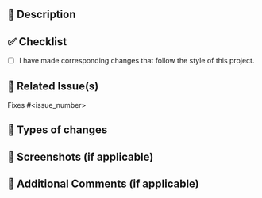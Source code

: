 <!-- Please make sure you follow the naming conventions for Pull Request! -->
<!-- Naming conventions: https://openprep.pages.dev/naming-conventions/ -->

## 📑 Description

<!-- Please include a summary of this pull request. -->

## ✅ Checklist

<!-- Mark with [x] the checklist that applies, and ensure all items are completed before submitting your PR. -->

- [ ] I have made corresponding changes that follow the style of this project.

## 🔗 Related Issue(s)

<!-- List related issues below by using `Fixes #` or `Closes #`. -->
<!-- example: Fixes #123 or Closes #123 -->

Fixes #<issue_number>

## 🚀 Types of changes

<!-- What types of changes does this pull request introduce? You can select the relevant ones. -->
<!-- Please uncomment the relevant ones -->

<!-- - [x] Bug fix (non-breaking change which fixes an issue) -->
<!-- - [x] Documentation update (docs for this project) -->
<!-- - [x] New feature (non-breaking change which adds functionality) -->

## 📸 Screenshots (if applicable)

<!-- If applicable, add screenshots or screen recordings to explain the visual or functional changes. -->

## 💬 Additional Comments (if applicable)

<!-- Add any additional comments or explanations here. -->
